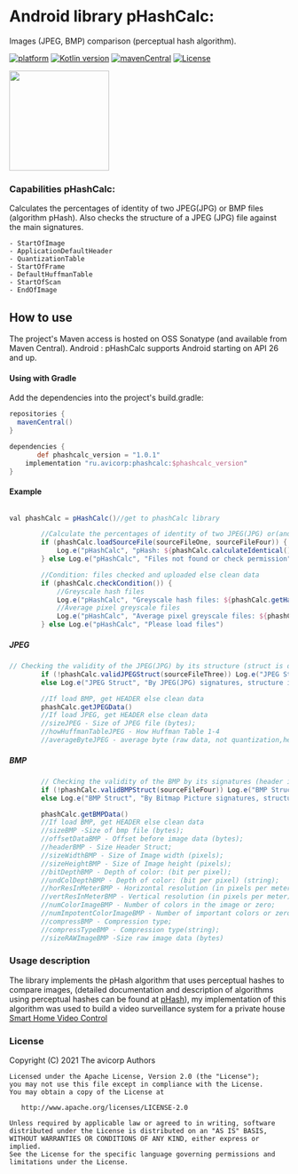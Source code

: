# Android library pHashCalc:
Images (JPEG, BMP) comparison (perceptual hash algorithm).

[![platform](https://img.shields.io/badge/platform-Android-yellow.svg)](https://www.android.com)
[![Kotlin version](https://img.shields.io/badge/Kotlin-1.7.20-blue)]([https://kotlinlang.org/docs/whatsnew16.html](https://kotlinlang.org/docs/whatsnew1720.html))
[![mavenCentral](https://img.shields.io/badge/download_Maven-v1.0.1-red)](https://search.maven.org/search?q=ru.avicorp.phashcalc)
[![License](https://img.shields.io/badge/License-Apache%202.0-blue.svg)](https://www.apache.org/licenses/LICENSE-2.0)


<img align="center" src="https://github.com/avbase/pHashCalc/blob/main/phashResult.gif" height="180" style="max-width: 50%; display: inline-block;" data-target="animated-image.originalImage">



###  Capabilities pHashCalc: 

Сalculates the percentages of identity of two JPEG(JPG) or BMP files (algorithm pHash).
Also checks the structure of a JPEG (JPG) file against the main signatures.

    - StartOfImage
    - ApplicationDefaultHeader
    - QuantizationTable
    - StartOfFrame
    - DefaultHuffmanTable
    - StartOfScan
    - EndOfImage

## How to use

The project's Maven access is hosted on OSS Sonatype (and available from Maven Central).
Android : pHashCalc supports Android starting on API 26 and up.

#### Using with Gradle

Add the dependencies into the project's build.gradle:
```groovy
repositories {
  mavenCentral()
}

dependencies {
       def phashcalc_version = "1.0.1"
    implementation "ru.avicorp:phashcalc:$phashcalc_version"
}
```

#### Example

```groovy

val phashCalc = pHashCalc()//get to phashCalc library

        //Сalculate the percentages of identity of two JPEG(JPG) or(and) BMP files (algorithm pHash)
        if (phashCalc.loadSourceFile(sourceFileOne, sourceFileFour)) {
            Log.e("pHashCalc", "pHash: ${phashCalc.calculateIdentical()}%")
        } else Log.e("pHashCalc", "Files not found or check permission")

        //Condition: files checked and uploaded else clean data
        if (phashCalc.checkCondition()) {
            //Greyscale hash files
            Log.e("pHashCalc", "Greyscale hash files: ${phashCalc.getHashOne()} vs ${phashCalc.getHashTwo()}")
            //Average pixel greyscale files
            Log.e("pHashCalc", "Average pixel greyscale files: ${phashCalc.getAveragePixelOne()} vs  ${phashCalc.getAveragePixelTwo()}")
        } else Log.e("pHashCalc", "Please load files")

```
##### JPEG
```groovy
// Checking the validity of the JPEG(JPG) by its structure (struct is displayed in the log)
        if (!phashCalc.validJPEGStruct(sourceFileThree)) Log.e("JPEG Struct", "This file is not JPEG(JPG)")
        else Log.e("JPEG Struct", "By JPEG(JPG) signatures, structure is correct")

        //If load BMP, get HEADER else clean data
        phashCalc.getJPEGData()
        //If load JPEG, get HEADER else clean data
        //sizeJPEG - Size of JPEG file (bytes);
        //howHuffmanTableJPEG - How Huffman Table 1-4
        //averageByteJPEG - average byte (raw data, not quantization,header,haffman)
```
##### BMP
```groovy
        // Checking the validity of the BMP by its signatures (header is displayed in the log)
        if (!phashCalc.validBMPStruct(sourceFileFour)) Log.e("BMP Struct", "This file is not BMP")
        else Log.e("BMP Struct", "By Bitmap Picture signatures, structure is correct")

        phashCalc.getBMPData()
        //If load BMP, get HEADER else clean data
        //sizeBMP -Size of bmp file (bytes);
        //offsetDataBMP - Offset before image data (bytes);
        //headerBMP - Size Header Struct;
        //sizeWidthBMP - Size of Image width (pixels);
        //sizeHeightBMP - Size of Image height (pixels);
        //bitDepthBMP - Depth of color: (bit per pixel);
        //undColDepthBMP - Depth of color: (bit per pixel) (string);
        //horResInMeterBMP - Horizontal resolution (in pixels per meter);
        //vertResInMeterBMP - Vertical resolution (in pixels per meter);
        //numColorImageBMP - Number of colors in the image or zero;
        //numImpotentColorImageBMP - Number of important colors or zero;
        //compressBMP - Compression type;
        //compressTypeBMP - Compression type(string);
        //sizeRAWImageBMP -Size raw image data (bytes)
```



### Usage description

The library implements the pHash algorithm that uses perceptual hashes to compare images, (detailed documentation and description of algorithms using perceptual hashes can be found at [pHash](https://pHash.org)), my implementation of this algorithm was used to build a video surveillance system for a private house [Smart Home Video Control](https://avicorp.ru)

### License

 Copyright (C) 2021 The avicorp Authors

    Licensed under the Apache License, Version 2.0 (the "License");
    you may not use this file except in compliance with the License.
    You may obtain a copy of the License at

       http://www.apache.org/licenses/LICENSE-2.0

    Unless required by applicable law or agreed to in writing, software
    distributed under the License is distributed on an "AS IS" BASIS,
    WITHOUT WARRANTIES OR CONDITIONS OF ANY KIND, either express or implied.
    See the License for the specific language governing permissions and
    limitations under the License.
